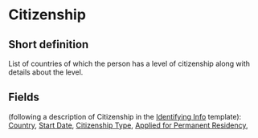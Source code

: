 # Citizenship
## Short definition
List of countries of which the person has a level of citizenship along with details about the level.
## Fields
(following a description of Citizenship in the [Identifying Info](../Templates/Identifying%20Info.md) template):
[Country](../Object-Fields/Citizenship/Country.md),
[Start Date](../Object-Fields/Citizenship/Start%20Date.md),
[Citizenship Type](../Object-Fields/Citizenship/Citizenship%20Type.md),
[Applied for Permanent Residency](../Object-Fields/Citizenship/Applied%20for%20Permanent%20Residency.md),
